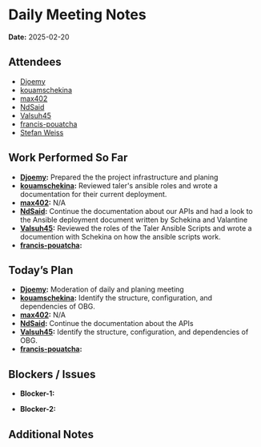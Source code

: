 # 
# Daily Meeting Notes

**Date:** 2025-02-20

## Attendees
- [Djoemy](https://github.com/Djoemy)
- [kouamschekina](https://github.com/kouamschekina)
- [max402](https://github.com/max402)
- [NdSaid](https://github.com/NdSaid)
- [Valsuh45](https://github.com/Valsuh45)
- [francis-pouatcha](https://github.com/francis-pouatcha)
- [Stefan Weiss](https://github.com/swador)

## Work Performed So Far
- **[Djoemy](https://github.com/Djoemy):** Prepared the the project infrastructure and planing
- **[kouamschekina](https://github.com/kouamschekina):**  Reviewed taler's ansible roles and wrote a documentation for their current deployment.
- **[max402](https://github.com/max402):** N/A
- **[NdSaid](https://github.com/NdSaid):** Continue the documentation about our APIs and had a look to the Ansible deployment document written by Schekina and Valantine
- **[Valsuh45](https://github.com/Valsuh45):** Reviewed the roles of the Taler Ansible Scripts and wrote a documention with Schekina on how the ansible scripts work. 
- **[francis-pouatcha](https://github.com/francis-pouatcha):** 

## Today’s Plan
- **[Djoemy](https://github.com/Djoemy):** Moderation of daily and planing meeting
- **[kouamschekina](https://github.com/kouamschekina):** Identify the structure, configuration, and dependencies of OBG.
- **[max402](https://github.com/max402):** N/A
- **[NdSaid](https://github.com/NdSaid):** Continue the documentation about the APIs
- **[Valsuh45](https://github.com/Valsuh45):**   Identify the structure, configuration, and dependencies of OBG.
- **[francis-pouatcha](https://github.com/francis-pouatcha):** 

## Blockers / Issues
- **Blocker-1:** 

- **Blocker-2:** 

## Additional Notes
